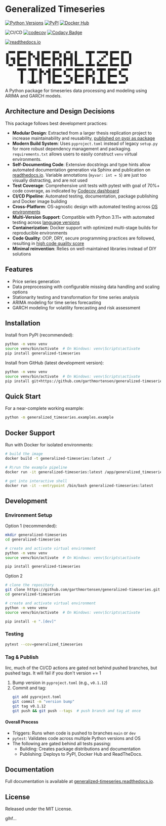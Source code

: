 # Generalized Timeseries

[![Python Versions](https://img.shields.io/pypi/pyversions/generalized-timeseries)]((https://pypi.org/project/generalized-timeseries/))
[![PyPI](https://img.shields.io/pypi/v/generalized-timeseries?color=blue&label=PyPI)](https://pypi.org/project/generalized-timeseries/)
[![Docker Hub](https://img.shields.io/badge/Docker%20Hub-generalized--timeseries-blue)](https://hub.docker.com/r/goattheprofessionalmeower/generalized-timeseries)

![CI/CD](https://github.com/garthmortensen/generalized-timeseries/actions/workflows/execute_CICD.yml/badge.svg) 
[![codecov](https://codecov.io/gh/garthmortensen/generalized-timeseries/graph/badge.svg?token=L1L5OBSF3Z)](https://codecov.io/gh/garthmortensen/generalized-timeseries)
[![Codacy Badge](https://app.codacy.com/project/badge/Grade/a55633cfb8324f379b0b5ec16f03c268)](https://app.codacy.com/gh/garthmortensen/generalized-timeseries/dashboard?utm_source=gh&utm_medium=referral&utm_content=&utm_campaign=Badge_grade)

[![readthedocs.io](https://img.shields.io/readthedocs/generalized-timeseries)](https://generalized-timeseries.readthedocs.io/en/latest/)

```ascii
 ▗▄▄▖▗▄▄▄▖▗▖  ▗▖▗▄▄▄▖▗▄▄▖  ▗▄▖ ▗▖   ▗▄▄▄▖▗▄▄▄▄▖▗▄▄▄▖▗▄▄▄ 
▐▌   ▐▌   ▐▛▚▖▐▌▐▌   ▐▌ ▐▌▐▌ ▐▌▐▌     █     ▗▞▘▐▌   ▐▌  █
▐▌▝▜▌▐▛▀▀▘▐▌ ▝▜▌▐▛▀▀▘▐▛▀▚▖▐▛▀▜▌▐▌     █   ▗▞▘  ▐▛▀▀▘▐▌  █
▝▚▄▞▘▐▙▄▄▖▐▌  ▐▌▐▙▄▄▖▐▌ ▐▌▐▌ ▐▌▐▙▄▄▖▗▄█▄▖▐▙▄▄▄▖▐▙▄▄▖▐▙▄▄▀
     ▗▄▄▄▖▗▄▄▄▖▗▖  ▗▖▗▄▄▄▖ ▗▄▄▖▗▄▄▄▖▗▄▄▖ ▗▄▄▄▖▗▄▄▄▖ ▗▄▄▖
       █    █  ▐▛▚▞▜▌▐▌   ▐▌   ▐▌   ▐▌ ▐▌  █  ▐▌   ▐▌
       █    █  ▐▌  ▐▌▐▛▀▀▘ ▝▀▚▖▐▛▀▀▘▐▛▀▚▖  █  ▐▛▀▀▘ ▝▀▚▖
       █  g▄█▄m▐▌  ▐▌▐▙▄▄▖▗▄▄▞▘▐▙▄▄▖▐▌ ▐▌▗▄█▄▖▐▙▄▄▖▗▄▄▞▘
```

A Python package for timeseries data processing and modeling using ARIMA and GARCH models.

## Architecture and Design Decisions

This package follows best development practices:

- **Modular Design**: Extracted from a larger thesis replication project to increase maintainability and reusability, [published on pypi as package](https://pypi.org/project/generalized-timeseries/)
- **Modern Build System**: Uses `pyproject.toml` instead of legacy `setup.py` for more robust dependency management and packaging. `requirements.txt` allows users to easily construct `venv` virtual environments.
- **Self-Documenting Code**: Extensive docstrings and type hints allow automated documentation generation via Sphinx and publication on [readthedocs.io](https://generalized-timeseries.readthedocs.io/en/latest/). Variable annotations (`myvar: int = 5`) are just too visually distracting, and are not used
- **Test Coverage**: Comprehensive unit tests with pytest with goal of 70%+ code coverage, as indicated by [Codecov dashboard](https://app.codecov.io/gh/garthmortensen/generalized-timeseries)
- **CI/CD Pipeline**: Automated testing, documentation, package publishing and Docker image building
- **Cross-Platform**: OS-agnostic design with automated testing across [OS environments](https://github.com/garthmortensen/generalized-timeseries/blob/dev/.github/workflows/execute_CICD.yml#L21)
- **Multi-Version Support**: Compatible with Python 3.11+ with automated testing across [language versions](https://github.com/garthmortensen/generalized-timeseries/blob/dev/.github/workflows/execute_CICD.yml#L20)
- **Containerization**: Docker support with optimized multi-stage builds for reproducible environments
- **Code Quality**: OOP, DRY, secure programming practices are followed, resulting in [high code quality score](https://app.codacy.com/gh/garthmortensen/generalized-timeseries/dashboard)
- **Minimal reinvention**: Relies on well-maintained libraries instead of DIY solutions

## Features

- Price series generation
- Data preprocessing with configurable missing data handling and scaling options
- Stationarity testing and transformation for time series analysis
- ARIMA modeling for time series forecasting
- GARCH modeling for volatility forecasting and risk assessment

## Installation

Install from PyPI (recommended):

```bash
python -m venv venv
source venv/bin/activate  # On Windows: venv\Scripts\activate
pip install generalized-timeseries
```

Install from GitHub (latest development version):

```bash
python -m venv venv
source venv/bin/activate  # On Windows: venv\Scripts\activate
pip install git+https://github.com/garthmortensen/generalized-timeseries.git
```

## Quick Start

For a near-complete working example:

```bash
python -m generalized_timeseries.examples.example
```

## Docker Support

Run with Docker for isolated environments:

```bash
# build the image
docker build -t generalized-timeseries:latest ./

# R\run the example pipeline
docker run -it generalized-timeseries:latest /app/generalized_timeseries/examples/example.py

# get into interactive shell
docker run -it --entrypoint /bin/bash generalized-timeseries:latest
```

## Development

### Environment Setup

Option 1 (recommended):

```bash
mkdir generalized-timeseries
cd generalized-timeseries

# create and activate virtual environment
python -m venv venv
source venv/bin/activate  # On Windows: venv\Scripts\activate

pip install generalized-timeseries
```

Option 2

```bash
# clone the repository
git clone https://github.com/garthmortensen/generalized-timeseries.git
cd generalized-timeseries

# create and activate virtual environment
python -m venv venv
source venv/bin/activate  # On Windows: venv\Scripts\activate

pip install -e ".[dev]"
```

### Testing

```bash
pytest --cov=generalized_timeseries
```

### Tag & Publish

Iirc, much of the CI/CD actions are gated not behind pushed branches, but pushed tags. It will fail if you don't version += 1

1. Bump version in `pyproject.toml` (e.g., `v0.1.12`)
2. Commit and tag:
   ```bash
   git add pyproject.toml
   git commit -m "version bump"
   git tag v0.1.12
   git push && git push --tags  # push branch and tag at once
   ```

#### Overall Process

- Triggers: Runs when code is pushed to branches `main` or `dev`
- `pytest`: Validates code across multiple Python versions and OS
- The following are gated behind all tests passing:
    - Building: Creates package distributions and documentation
    - Publishing: Deploys to PyPI, Docker Hub and ReadTheDocs.

## Documentation

Full documentation is available at [generalized-timeseries.readthedocs.io](https://generalized-timeseries.readthedocs.io/en/latest/).

## License

Released under the MIT License.

glhf...

